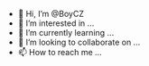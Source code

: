 - 👋 Hi, I’m @BoyCZ
- 👀 I’m interested in ...
- 🌱 I’m currently learning ...
- 💞️ I’m looking to collaborate on ...
- 📫 How to reach me ...

<!---
CZconlin/CZconlin is a ✨ special ✨ repository because its `README.md` (this file) appears on your GitHub profile.
You can click the Preview link to take a look at your changes.
--->

